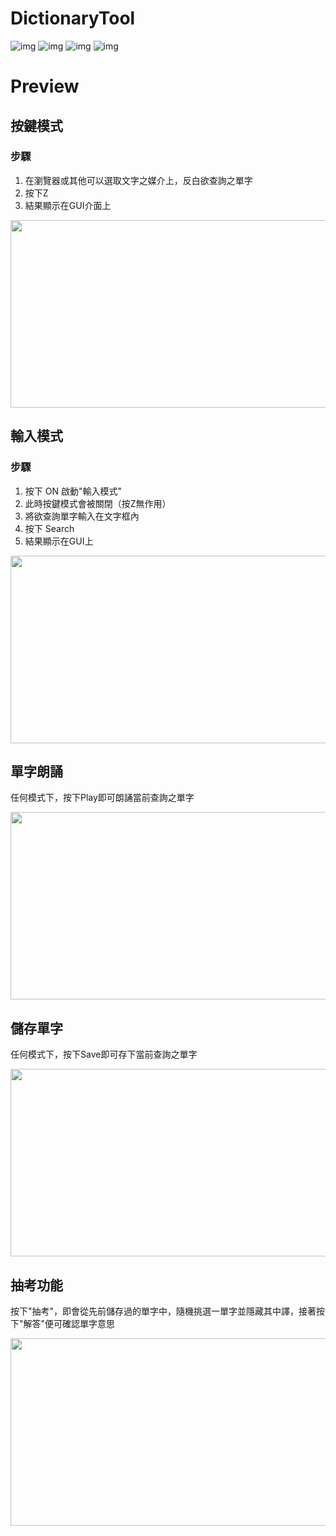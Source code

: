 ﻿# DictionaryTool
![img](https://img.shields.io/badge/Python-3.7-blue)
![img](https://img.shields.io/badge/webcrawler-brightgreen)
![img](https://img.shields.io/badge/Tkinter-yellow)
![img](https://img.shields.io/badge/GUI-brightgreen)
# Preview
## 按鍵模式
### 步驟
1. 在瀏覽器或其他可以選取文字之媒介上，反白欲查詢之單字
2. 按下Z
3. 結果顯示在GUI介面上  

<img src="https://user-images.githubusercontent.com/65952037/165955758-8dbf2056-dac4-489c-b116-aa64886e062f.png" width="1200" height="300">


## 輸入模式
### 步驟
1. 按下 ON 啟動"輸入模式"
2. 此時按鍵模式會被關閉（按Z無作用）
3. 將欲查詢單字輸入在文字框內
4. 按下 Search
5. 結果顯示在GUI上  

<img src="https://user-images.githubusercontent.com/65952037/165956997-0ce06d83-6ee5-499d-b80b-55d502d45548.png" width="650" height="300">

## 單字朗誦  
任何模式下，按下Play即可朗誦當前查詢之單字  

<img src="https://user-images.githubusercontent.com/65952037/165957584-0fb10fd0-c6d1-4f41-a670-408e44357de5.png" width="650" height="300">

## 儲存單字  
任何模式下，按下Save即可存下當前查詢之單字  
  
<img src="https://user-images.githubusercontent.com/65952037/165958250-aca0e128-f957-4856-8a53-fde4e2eb60af.png" width="650" height="300">

## 抽考功能
按下"抽考"，即會從先前儲存過的單字中，隨機挑選一單字並隱藏其中譯，接著按下"解答"便可確認單字意思  
  
<img src="https://user-images.githubusercontent.com/65952037/165958709-49ee5fc2-d04d-40be-b3ec-dfbd0beb5b7b.png" width="650" height="300">


